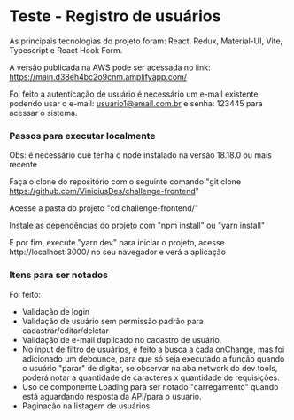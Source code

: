 # Teste - Registro de usuários

As principais tecnologias do projeto foram: React, Redux, Material-UI, Vite, Typescript e React Hook Form.

A versão publicada na AWS pode ser acessada no link: https://main.d38eh4bc2o9cnm.amplifyapp.com/

Foi feito a autenticação de usuário é necessário um e-mail existente, podendo usar o e-mail: usuario1@email.com.br e senha: 123445 para acessar o sistema.

### Passos para executar localmente

Obs: é necessário que tenha o node instalado na versão 18.18.0 ou mais recente

Faça o clone do repositório com o seguinte comando "git clone https://github.com/ViniciusDes/challenge-frontend"

Acesse a pasta do projeto "cd challenge-frontend/"

Instale as dependências do projeto com "npm install" ou "yarn install"

E por fim, execute "yarn dev" para iniciar o projeto, acesse http://localhost:3000/ no seu navegador e verá a aplicação

### Itens para ser notados

Foi feito:

- Validação de login
- Validação de usuário sem permissão padrão para cadastrar/editar/deletar
- Validação de e-mail duplicado no cadastro de usuário.
- No input de filtro de usuários, é feito a busca a cada onChange, mas foi adicionado um debounce, para que só seja executado a função quando o usuário "parar" de digitar, se observar na aba network do dev tools, poderá notar a quantidade de caracteres x quantidade de requisições.
- Uso de componente Loading para ser notado "carregamento" quando está aguardando resposta da API/para o usuario.
- Paginação na listagem de usuários
